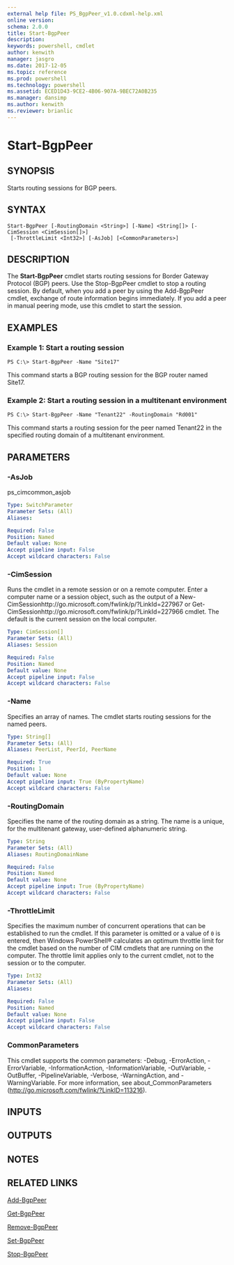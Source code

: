 ```yaml
---
external help file: PS_BgpPeer_v1.0.cdxml-help.xml
online version: 
schema: 2.0.0
title: Start-BgpPeer
description: 
keywords: powershell, cmdlet
author: kenwith
manager: jasgro
ms.date: 2017-12-05
ms.topic: reference
ms.prod: powershell
ms.technology: powershell
ms.assetid: ECED1D43-9CE2-4B06-907A-9BEC72A0B235
ms.manager: dansimp
ms.author: kenwith
ms.reviewer: brianlic
---
```


# Start-BgpPeer

## SYNOPSIS
Starts routing sessions for BGP peers.

## SYNTAX

```
Start-BgpPeer [-RoutingDomain <String>] [-Name] <String[]> [-CimSession <CimSession[]>]
 [-ThrottleLimit <Int32>] [-AsJob] [<CommonParameters>]
```

## DESCRIPTION
The **Start-BgpPeer** cmdlet starts routing sessions for Border Gateway Protocol (BGP) peers.
Use the Stop-BgpPeer cmdlet to stop a routing session.
By default, when you add a peer by using the Add-BgpPeer cmdlet, exchange of route information begins immediately.
If you add a peer in manual peering mode, use this cmdlet to start the session.

## EXAMPLES

### Example 1: Start a routing session
```
PS C:\> Start-BgpPeer -Name "Site17"
```

This command starts a BGP routing session for the BGP router named Site17.

### Example 2: Start a routing session in a multitenant environment
```
PS C:\> Start-BgpPeer -Name "Tenant22" -RoutingDomain "Rd001"
```

This command starts a routing session for the peer named Tenant22 in the specified routing domain of a multitenant environment.

## PARAMETERS

### -AsJob
ps_cimcommon_asjob

```yaml
Type: SwitchParameter
Parameter Sets: (All)
Aliases: 

Required: False
Position: Named
Default value: None
Accept pipeline input: False
Accept wildcard characters: False
```

### -CimSession
Runs the cmdlet in a remote session or on a remote computer.
Enter a computer name or a session object, such as the output of a New-CimSessionhttp://go.microsoft.com/fwlink/p/?LinkId=227967 or Get-CimSessionhttp://go.microsoft.com/fwlink/p/?LinkId=227966 cmdlet.
The default is the current session on the local computer.

```yaml
Type: CimSession[]
Parameter Sets: (All)
Aliases: Session

Required: False
Position: Named
Default value: None
Accept pipeline input: False
Accept wildcard characters: False
```

### -Name
Specifies an array of names.
The cmdlet starts routing sessions for the named peers.

```yaml
Type: String[]
Parameter Sets: (All)
Aliases: PeerList, PeerId, PeerName

Required: True
Position: 1
Default value: None
Accept pipeline input: True (ByPropertyName)
Accept wildcard characters: False
```

### -RoutingDomain
Specifies the name of the routing domain as a string.
The name is a unique, for the multitenant gateway, user-defined alphanumeric string.

```yaml
Type: String
Parameter Sets: (All)
Aliases: RoutingDomainName

Required: False
Position: Named
Default value: None
Accept pipeline input: True (ByPropertyName)
Accept wildcard characters: False
```

### -ThrottleLimit
Specifies the maximum number of concurrent operations that can be established to run the cmdlet.
If this parameter is omitted or a value of `0` is entered, then Windows PowerShell® calculates an optimum throttle limit for the cmdlet based on the number of CIM cmdlets that are running on the computer.
The throttle limit applies only to the current cmdlet, not to the session or to the computer.

```yaml
Type: Int32
Parameter Sets: (All)
Aliases: 

Required: False
Position: Named
Default value: None
Accept pipeline input: False
Accept wildcard characters: False
```

### CommonParameters
This cmdlet supports the common parameters: -Debug, -ErrorAction, -ErrorVariable, -InformationAction, -InformationVariable, -OutVariable, -OutBuffer, -PipelineVariable, -Verbose, -WarningAction, and -WarningVariable. For more information, see about_CommonParameters (http://go.microsoft.com/fwlink/?LinkID=113216).

## INPUTS

## OUTPUTS

## NOTES

## RELATED LINKS

[Add-BgpPeer](./Add-BgpPeer.md)

[Get-BgpPeer](./Get-BgpPeer.md)

[Remove-BgpPeer](./Remove-BgpPeer.md)

[Set-BgpPeer](./Set-BgpPeer.md)

[Stop-BgpPeer](./Stop-BgpPeer.md)

